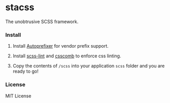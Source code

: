 stacss
======

The unobtrusive SCSS framework.

### Install

1. Install [Autoprefixer](https://github.com/postcss/autoprefixer) for vendor prefix support.

2. Install [scss-lint](https://github.com/brigade/scss-lint) and [csscomb](https://github.com/csscomb/csscomb.js) to enforce css linting.

3. Copy the contents of `/scss` into your application `scss` folder and you are ready to go!

### License

MIT License
